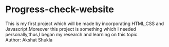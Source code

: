 # Progress-check-website
This is my first project which will be made by incorporating HTML,CSS and Javascript.Moreover this project is something which I needed personally,thus,I began my research and learning on this topic.
<br>
Author: Akshat Shukla
